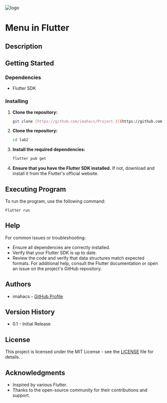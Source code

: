 ![logo](https://github.com/user-attachments/assets/c9e0c67c-23e1-4aaf-8fc3-a776340f68f6)
# Menu in Flutter

## Description


## Getting Started

### Dependencies
- Flutter SDK

### Installing
1. **Clone the repository:**
   ```bash
   git clone [https://github.com/imahacs/Project-3](https://github.com/imahacs/Restaurant-Menu-app)
   ```
2. **Clone the repository:**
    ```bash
    cd lab2
     ```
3. **Install the required dependencies:**
    ```bash
    flutter pub get
    ```
4. **Ensure that you have the Flutter SDK installed.** If not, download and install it from the Flutter's official website.

## Executing Program
To run the program, use the following command:

    Flutter run

## Help
For common issues or troubleshooting:

- Ensure all dependencies are correctly installed.
- Verify that your Flutter SDK is up to date.
- Review the code and verify that data structures match expected formats.
For additional help, consult the Flutter documentation or open an issue on the project's GitHub repository.





## Authors
- imahacs - [GitHub Profile](https://github.com/imahacs)

## Version History
- 0.1 - Initial Release

## License
This project is licensed under the MIT License - see the [LICENSE](LICENSE.md) file for details.
.

## Acknowledgments
- Inspired by various Flutter.
- Thanks to the open-source community for their contributions and support.
